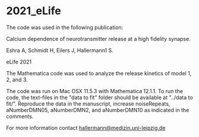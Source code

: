 # 2021_eLife
The code was used in the following publication:

Calcium dependence of neurotransmitter release at a high fidelity synapse.

Eshra A, Schmidt H, Eilers J, Hallermann1 S.

eLife 2021

The Mathematica code was used to analyze the release kinetics of model 1, 2, and 3. 

The code was run on Mac OSX 11.5.3 with Mathematica 12.1.1. To run the code, the text-files in the "data to fit" folder should be available at "../data to fit/". Reproduce the data in the manuscript, increase noiseRepeats, aNumberDMN05, aNumberDMN2, and aNumberDMN10 as indicated in the comments. 

For more information contact hallermann@medizin.uni-leipzig.de
